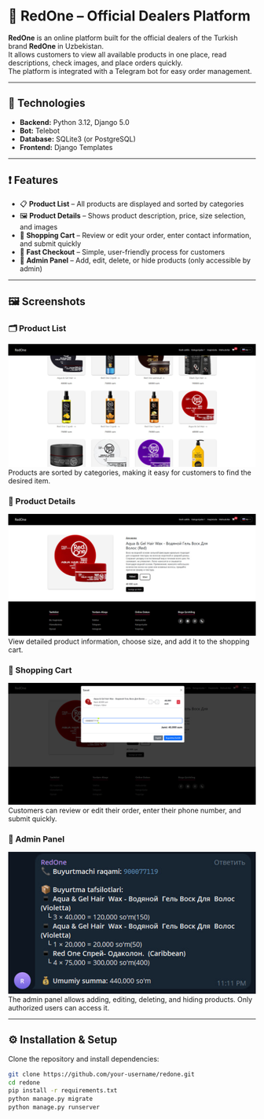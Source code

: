 # 🛒 RedOne – Official Dealers Platform

**RedOne** is an online platform built for the official dealers of the Turkish brand **RedOne** in Uzbekistan.  
It allows customers to view all available products in one place, read descriptions, check images, and place orders quickly.  
The platform is integrated with a Telegram bot for easy order management.

---

## 🚀 Technologies
- **Backend:** Python 3.12, Django 5.0  
- **Bot:** Telebot  
- **Database:** SQLite3 (or PostgreSQL)  
- **Frontend:** Django Templates  

---

## ❗️ Features

- 📋 **Product List** – All products are displayed and sorted by categories  
- 🖼️ **Product Details** – Shows product description, price, size selection, and images  
- 🛒 **Shopping Cart** – Review or edit your order, enter contact information, and submit quickly  
- 📲 **Fast Checkout** – Simple, user-friendly process for customers  
- 🔑 **Admin Panel** – Add, edit, delete, or hide products (only accessible by admin)

---

## 🖼️ Screenshots

### 🗂️ Product List
![List Products](media/screenshorts/photo_2025-09-09_15-39-29.jpg)  
Products are sorted by categories, making it easy for customers to find the desired item.

### 📄 Product Details
![Product Detail](media/screenshorts/photo_2025-09-09_15-39-32.jpg)  
View detailed product information, choose size, and add it to the shopping cart.

### 🛒 Shopping Cart
![Cart](media/screenshorts/photo_2025-09-09_15-39-36.jpg)  
Customers can review or edit their order, enter their phone number, and submit quickly.

### 🔧 Admin Panel
![Admin Panel](media/screenshorts/photo_2025-09-09_15-39-40.jpg)  
The admin panel allows adding, editing, deleting, and hiding products. Only authorized users can access it.

---

## ⚙️ Installation & Setup

Clone the repository and install dependencies:

```bash
git clone https://github.com/your-username/redone.git
cd redone
pip install -r requirements.txt
python manage.py migrate
python manage.py runserver
